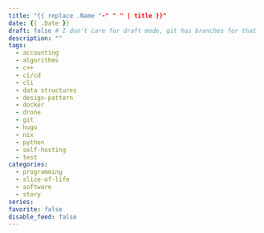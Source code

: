 ```yaml
---
title: "{{ replace .Name "-" " " | title }}"
date: {{ .Date }}
draft: false # I don't care for draft mode, git has branches for that
description: ""
tags:
  - accounting
  - algorithms
  - c++
  - ci/cd
  - cli
  - data structures
  - design-pattern
  - docker
  - drone
  - git
  - hugo
  - nix
  - python
  - self-hosting
  - test
categories:
  - programming
  - slice-of-life
  - software
  - story
series:
favorite: false
disable_feed: false
---
```


<!--more-->
